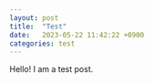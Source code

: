 ```yaml
---
layout: post
title:  "Test"
date:   2023-05-22 11:42:22 +0900
categories: test
---
```

Hello! I am a test post.
